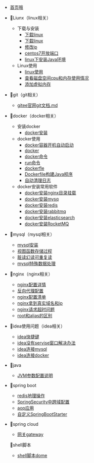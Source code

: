 * [首页哦](README.md)

* 🍑Liunx（linux相关）
  * 下载与安装
    * [下载linux](linux/linux下载.md)
    * [下载linux](linux/下载与安装(expect).md)
    * [修改ip](linux/修改ip.md)
    * [centos7开放端口](linux/开放端口.md)
    * [linux下安装Java环境](linux/java安装.md)
  * Linux使用
    * [linux使用](linux/linux使用.md)
    * [查看磁盘空间cpu和内存使用情况](linux/查看磁盘空间cpu和内存情况.md)
    * [添加虚拟内存](linux/添加虚拟内存/添加虚拟内存.md)
  
* 🍑git（git相关）
  
  * [gitee官网git文档.md](git/gitee官网git文档.md)
  
* 🍑docker（docker相关）
  * 安装docker
    * [docker安装](docker/安装docker.md)
  * docker使用
    * [docker容器开机自动启动](docker/docker容器开机自动启动.md)
    * [docker](docker/docker(狂神).md)
    * [docker命令](docker/docker命令(知乎).md)
    * [run命令](docker/run命令.md)
    * [dockerfle](docker/dockerfile.md)
    * [Dockerfile构建Java程序](docker/Dockerfile构建Java程序.md)
    * [自动清理日志](docker/自动清理日志.md)
  * docker安装常用软件
    * [docker安装nginx目录挂载](docker/安装常用软件/docker安装nginx目录挂载.md)
    * [docker安装mysq](docker/安装常用软件/docker安装mysql.md)
    * [docker安装redis](docker/安装常用软件/docker安装redis.md)
    * [docker安装rabbitmq](docker/安装常用软件/docker安装rabbitmq.md)
    * [docker安装elasticsearch](docker/安装常用软件/docker安装elasticsearch.md)
    * [docker安装RocketMQ](docker/安装常用软件/docker安装RocketMQ.md)
  
* 🍑mysql（mysql相关）
  * [mysql安装](mysql/下载安装/MySQL下载和安装.md)
  * [视图函数存储过程](mysql/视图函数存储过程/视图函数存储过程.md)
  * [脏读幻读可重复读](mysql/脏读幻读可重复读/脏读幻读可重复读.md)
  * [mysql特殊数据处理](mysql/mysql特殊数据处理.md)

* 🍑nginx（nginx相关）
  * [nginx配置详情](nginx/nginx配置详情.md)
  * [反向代理配置](nginx/反向代理配置.md)
  * [nginx配置清单](nginx/nginx配置清单.md)
  * [nginx拿到真实域名和ip](nginx/nginx拿到真实域名和ip.md)
  * [nginx请求超时问题](nginx/nginx请求超时问题.md)
  * [root和alias的区别](nginx/root和alias的区别.md)

* 🍑idea使用问题（idea相关）
  * [idea快捷键](idea/idea快捷键.md)
  * [idea没有servise窗口解决办法](idea/idea没有servise窗口解决办法.md)
  * [idea连接mysql](idea/idea连接mysql/idea连接mysql.md)
  * [idea连接docker](idea/idea连接docker/idea连接docker.md)
  
* 🍑java

  * [JVM参数配置说明](java/JVM参数配置说明.md)

* 🍑spring boot
  * [redis地理操作](redis/redis地理操作.md)
  * [SpringSecurity中跨域配置 ](spring/SpringSecurity中跨域配置.md)
  * [aop应用](spring/aop/aop应用.md)
  * [自定义SpringBootStarter](spring/自定义SpringBootStarter.md)
  
* 🍑spring cloud
  
  * [网关gateway](spring/cloud/网关gateway.md)
  
  🍑shell脚本
  
  * [shell脚本dome](linux/shell脚本dome.md)


